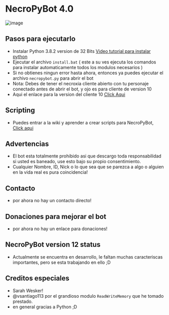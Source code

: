 # NecroPyBot 4.0

![image](https://user-images.githubusercontent.com/28090948/109466095-8ce0c080-7a3f-11eb-8937-22731f47c2d3.png)

## Pasos para ejecutarlo
* Instalar Python 3.8.2 version de 32 Bits [Video tutorial para instalar python](https://youtu.be/W4jlkZiuMWc)
* Ejecutar el archivo `install.bat` ( este a su ves ejecuta los comandos para instalar automaticamente todos los modulos necesarios )
* Si no obtienes ningun error hasta ahora, entonces ya puedes ejecutar el archivo `necropybot.py` para abrir el bot
* Nota: Debes de tener el necroxia cliente abierto con tu personaje conectado antes de abrir el bot, y ojo es para cliente de version 10
* Aqui el enlace para la version del cliente 10 [Click Aqui](https://www.necroxia.com/NecroxiaOrigin_v10.exe)

## Scripting
* Puedes entrar a la wiki y aprender a crear scripts para NecroPyBot, [Click aqui](https://github.com/MillhioreBT/NecroPyBot/wiki/Scripting#bienvenido-al-apartado-de-scripting)

## Advertencias
* El bot esta totalmente prohibido asi que descargo toda responsabilidad si usted es baneado, use esto bajo su propio consentimiento.
* Cualquier Nombre, ID, Nick o lo que sea que se parezca a algo o alguien en la vida real es pura coincidencia!

## Contacto
* por ahora no hay un contacto directo!

## Donaciones para mejorar el bot
* por ahora no hay un enlace para donaciones!

## NecroPyBot version 12 status
* Actualmente se encuentra en desarrollo, le faltan muchas caracteriscas importantes, pero se esta trabajando en ello ;D

## Creditos especiales
* Sarah Wesker!
* @vsantiago113 por el grandioso modulo `ReadWriteMemory` que he tomado prestado.
* en general gracias a Python ;D
